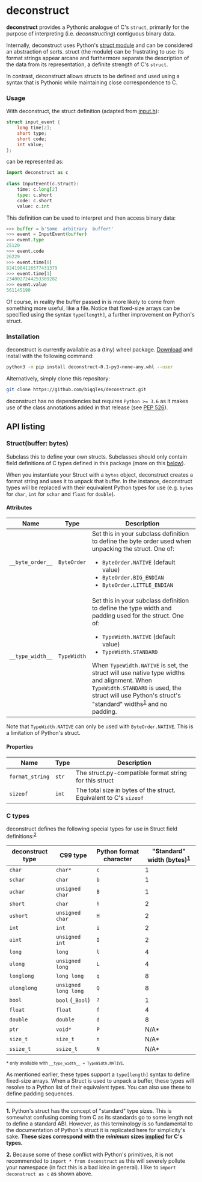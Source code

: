 # deconstruct
**deconstruct** provides a Pythonic analogue of C's `struct`, primarily for the purpose of interpreting (i.e. _deconstructing_) contiguous binary data.  
  
Internally, deconstruct uses Python's [struct module](https://docs.python.org/3/library/struct.html) and can be considered an abstraction of sorts. struct (the module) can be frustrating to use: its format strings appear arcane and furthermore separate the description of the data from its representation, a definite strength of C's `struct`.
  
In contrast, deconstruct allows structs to be defined and used using a syntax that is Pythonic while maintaining close correspondence to C.  
  
### Usage  
With deconstruct, the struct definition (adapted from [input.h](https://github.com/torvalds/linux/blob/master/include/uapi/linux/input.h)):

```C  
struct input_event {  
    long time[2];
    short type;
    short code;
    int value;
};  
```  

can be represented as:

```Python
import deconstruct as c  
  
class InputEvent(c.Struct):  
    time: c.long[2]
    type: c.short
    code: c.short
    value: c.int
```
   
This definition can be used to interpret and then access binary data:

```Python  
>>> buffer = b'Some  arbitrary  buffer!'
>>> event = InputEvent(buffer)
>>> event.type
25120
>>> event.code
26229
>>> event.time[0]
8241904116577431379
>>> event.time[1]
2340027244253309282
>>> event.value
561145190 
```  

Of course, in reality the buffer passed in is more likely to come from something more useful, like a file. Notice that fixed-size arrays can be specified using the syntax `type[length]`, a further improvement on Python's struct.
  
### Installation  
deconstruct is currently available as a (tiny) wheel package. [Download](https://github.com/biqqles/deconstruct/releases/download/v0.1/deconstruct-0.1-py3-none-any.whl) and install with the following command:

```sh
python3 -m pip install deconstruct-0.1-py3-none-any.whl --user
```

Alternatively, simply clone this repository:

```sh
git clone https://github.com/biqqles/deconstruct.git
```

deconstruct has no dependencies but requires `Python >= 3.6` as it makes use of the class annotations added in that release (see [PEP 526](https://www.python.org/dev/peps/pep-0526/)).

## API listing

### Struct(buffer: bytes)
Subclass this to define your own structs. Subclasses should only contain field definitions of C types defined in this package (more on this [below](#c-types)).

When you instantiate your Struct with a `bytes` object, deconstruct creates a format string and uses it to unpack that buffer. In the instance, deconstruct types will be replaced with their equivalent Python types for use (e.g. `bytes` for `char`, `int` for `schar` and `float` for `double`).

#### Attributes
|Name            |Type       |Description  |
|----------------|-----------|-------------|
|`__byte_order__`|`ByteOrder`|Set this in your subclass definition to define the byte order used when unpacking the struct. One of:<ul><li>`ByteOrder.NATIVE` (default value)</li><li>`ByteOrder.BIG_ENDIAN`</li><li>`ByteOrder.LITTLE_ENDIAN`</li></ul>|
|`__type_width__`|`TypeWidth`|Set this in your subclass definition to define the type width and padding used for the struct. One of:<ul><li>`TypeWidth.NATIVE` (default value)</li><li>`TypeWidth.STANDARD`</li></ul>When `TypeWidth.NATIVE` is set, the struct will use native type widths and alignment. When `TypeWidth.STANDARD` is used, the struct will use Python's struct's "standard" widths<sup>[1](#f_st)</sup> and no padding.|

Note that `TypeWidth.NATIVE` can only be used with `ByteOrder.NATIVE`. This is a limitation of Python's struct.

#### Properties
|Name           |Type  |Description |  
|----------------|------|-------------|  
|`format_string` |`str` |The struct.py-compatible format string for this struct |
|`sizeof`        |`int` |The total size in bytes of the struct. Equivalent to C's `sizeof` |

### C types
deconstruct defines the following special types for use in Struct field definitions:<sup>[2](#f_ty)</sup>

|deconstruct type|C99 type            |Python format character|"Standard" width (bytes)<sup>[1](#f_st)</sup>|
|----------------|--------------------|-----------------------|------------------------|
|`char`          |`char*`             |`c`                    |1                       |
|`schar`         |`char`              |`b`                    |1                       |
|`uchar`         |`unsigned char`     |`B`                    |1                       |
|`short`         |`char`              |`h`                    |2                       |
|`ushort`        |`unsigned char`     |`H`                    |2                       |
|`int`           |`int`               |`i`                    |2                       |
|`uint`          |`unsigned int`      |`I`                    |2                       |
|`long`          |`long`              |`l`                    |4                       |
|`ulong`         |`unsigned long`     |`L`                    |4                       |
|`longlong`      |`long long`         |`q`                    |8                       |
|`ulonglong`     |`unsigned long long`|`Q`                    |8                       |
|`bool`          |`bool` (`_Bool`)    |`?`                    |1                       |
|`float`         |`float`             |`f`                    |4                       |
|`double`        |`double`            |`d`                    |8                       |
|`ptr`           |`void*`             |`P`                    |N/A\*                   |
|`size_t`        |`size_t`            |`n`                    |N/A\*                   |
|`ssize_t`       |`ssize_t`           |`N`                    |N/A\*                   |

<sup>\* only available with `__type_width__ = TypeWidth.NATIVE`.</sup>

As mentioned earlier, these types support a `type[length]` syntax to define fixed-size arrays. When a Struct is used to unpack a buffer, these types will resolve to a Python list of their equivalent types. You can also use these to define padding sequences.

---

<b id="f_st">1.</b> Python's struct has the concept of "standard" type sizes. This is somewhat confusing coming from C as its standards go to some length not to define a standard ABI. However, as this terminology is so fundamental to the documentation of Python's struct it is replicated here for simplicity's sake. **These sizes correspond with the *minimum* sizes [implied](https://en.wikipedia.org/wiki/C_data_types#Basic_types) for C's types.**

<b id="f_ty">2.</b> Because some of these conflict with Python's primitives, it is not recommended to `import * from deconstruct` as this will severely pollute your namespace (in fact this is a bad idea in general). I like to `import deconstruct as c` as shown above.

